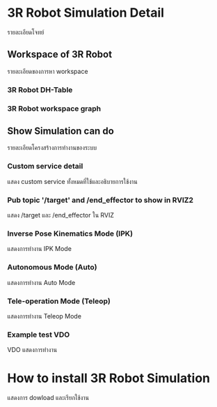 # 3R Robot Simulation Detail

รายละเอียดโจทย์

## Workspace of 3R Robot

รายละเอียดของการหา workspace

### 3R Robot DH-Table

### 3R Robot workspace graph

## Show Simulation can do

รายละเอียดโครงสร้างการทำงานของระบบ

### Custom service detail

แสดง custom service ทั้งหมดที่ใช้และอธิบายการใช้งาน

### Pub topic '/target' and /end_effector to show in RVIZ2

แสดง /target และ /end_effector ใน RVIZ

### Inverse Pose Kinematics Mode (IPK)

แสดงการทำงาน IPK Mode

### Autonomous Mode (Auto)

แสดงการทำงาน Auto Mode

### Tele-operation Mode (Teleop)

แสดงการทำงาน Teleop Mode

### Example test VDO

VDO แสดงการทำงาน

# How to install 3R Robot Simulation

แสดงการ dowload และเรียกใช้งาน



